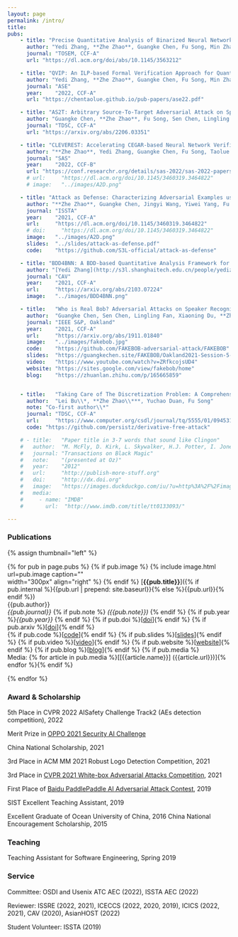```yaml
---
layout: page
permalink: /intro/
title: 
pubs:
    - title: "Precise Quantitative Analysis of Binarized Neural Networks: A BDD-based Approach"
      author: "Yedi Zhang, **Zhe Zhao**, Guangke Chen, Fu Song, Min Zhang, Taolue Chen"
      journal: "TOSEM, CCF-A"
      url: "https://dl.acm.org/doi/abs/10.1145/3563212"

    - title: "QVIP: An ILP-based Formal Verification Approach for Quantized Neural Networks"
      author: "Yedi Zhang, **Zhe Zhao**, Guangke Chen, Fu Song, Min Zhang, Taolue Chen, Jun Sun"
      journal: "ASE"
      year:    "2022, CCF-A"
      url: "https://chentaolue.github.io/pub-papers/ase22.pdf"

    - title: "AS2T: Arbitrary Source-To-Target Adversarial Attack on Speaker Recognition Systems"
      author: "Guangke Chen, **Zhe Zhao**, Fu Song, Sen Chen, Lingling Fan, Yang Liu"
      journal: "TDSC, CCF-A"
      url: "https://arxiv.org/abs/2206.03351"

    - title: "CLEVEREST: Accelerating CEGAR-based Neural Network Verification via Adversarial Attacks"
      author: "**Zhe Zhao**, Yedi Zhang, Guangke Chen, Fu Song, Taolue Chen and Jiaxiang Liu"
      journal: "SAS"
      year:    "2022, CCF-B"
      url: "https://conf.researchr.org/details/sas-2022/sas-2022-papers/13/CLEVEREST-Accelerating-CEGAR-based-Neural-Network-Verification-via-Adversarial-Attac"
      # url:     "https://dl.acm.org/doi/10.1145/3460319.3464822"
      # image:   "../images/A2D.png"

    - title: "Attack as Defense: Characterizing Adversarial Examples using Robustness"
      author: "**Zhe Zhao**, Guangke Chen, Jingyi Wang, Yiwei Yang, Fu Song, Jun Sun"
      journal: "ISSTA"
      year:    "2021, CCF-A"
      url:     "https://dl.acm.org/doi/10.1145/3460319.3464822"
      # doi:     "https://dl.acm.org/doi/10.1145/3460319.3464822"
      image:   "../images/A2D.png"
      slides:  "../slides/attack-as-defense.pdf"
      code:    "https://github.com/S3L-official/attack-as-defense"

    - title: "BDD4BNN: A BDD-based Quantitative Analysis Framework for Binarized Neural Networks"
      author: "[Yedi Zhang](http://s3l.shanghaitech.edu.cn/people/yedizhang/), **Zhe Zhao**, Guangke Chen, Fu Song, Taolue Chen"
      journal: "CAV"
      year:    "2021, CCF-A"
      url:     "https://arxiv.org/abs/2103.07224"
      image:   "../images/BDD4BNN.png"

    - title:   "Who is Real Bob? Adversarial Attacks on Speaker Recognition Systems"
      author:  "Guangke Chen, Sen Chen, Lingling Fan, Xiaoning Du, **Zhe Zhao**, Fu Song, Yang Liu"
      journal: "IEEE S&P, Oakland"
      year:    "2021, CCF-A"
      url:     "https://arxiv.org/abs/1911.01840"
      image:   "../images/fakebob.jpg"
      code:    "https://github.com/FAKEBOB-adversarial-attack/FAKEBOB"
      slides:  "https://guangkechen.site/FAKEBOB/Oakland2021-Session-5-GuangkeChen-WhoisRealBob.pdf"
      video:   "https://www.youtube.com/watch?v=ZRfkcojsUD4"
      website: "https://sites.google.com/view/fakebob/home"
      blog:    "https://zhuanlan.zhihu.com/p/165665859"


    - title:   "Taking Care of The Discretization Problem: A Comprehensive Study of the Discretization Problem and A Black-Box Adversarial Attack in Discrete Integer Domain"
      author:  "Lei Bu\\*, **Zhe Zhao\\***, Yuchao Duan, Fu Song"
      note: "Co-first author\\*"
      journal: "TDSC, CCF-A"
      url:     "https://www.computer.org/csdl/journal/tq/5555/01/09453106/1ulCF8QBphC"
      code: "https://github.com/persistz/derivative-free-attack"

    # - title:   "Paper title in 3-7 words that sound like Clingon"
    #   author:  "M. McFly, D. Kirk, L. Skywalker, H.J. Potter, I. Jones, H. Houdini"
    #   journal: "Transactions on Black Magic"
    #   note:    "(presented at Oz)"
    #   year:    "2012"
    #   url:     "http://publish-more-stuff.org"
    #   doi:     "http://dx.doi.org"
    #   image:   "https://images.duckduckgo.com/iu/?u=http%3A%2F%2Fimages.moviepostershop.com%2Fthe-matrix-movie-poster-1999-1020518087.jpg&f=1"
    #   media:
    #     - name: "IMDB"
    #       url:  "http://www.imdb.com/title/tt0133093/"

---
```


### Publications

{% assign thumbnail="left" %}

{% for pub in page.pubs %}
{% if pub.image %}
{% include image.html url=pub.image caption=""  
width="300px" align="right" %}
{% endif %}
[**{{pub.title}}**]({% if pub.internal %}{{pub.url | prepend: site.baseurl}}{% else %}{{pub.url}}{% endif %})<br />
{{pub.author}}<br />
*{{pub.journal}}*
{% if pub.note %} *({{pub.note}})* {% endif %} {% if pub.year %}*{{pub.year}}* {% endif %} {% if pub.doi %}[[doi]({{pub.doi}})]{% endif %} {% if pub.arxiv %}[[doi]({{pub.arxiv}})]{% endif %} <br /> {% if pub.code %}[[code]({{pub.code}})]{% endif %} {% if pub.slides %}[[slides]({{pub.slides}})]{% endif %} {% if pub.video %}[[video]({{pub.video}})]{% endif %} {% if pub.website %}[[website]({{pub.website}})]{% endif %} {% if pub.blog %}[[blog]({{pub.blog}})]{% endif %}
{% if pub.media %}<br />Media: {% for article in pub.media %}[[{{article.name}}]
({{article.url}})]{% endfor %}{% endif %}

{% endfor %}

### Award & Scholarship

5th Place in CVPR 2022 AISafety Challenge Track2 (AEs detection competition), 2022

Merit Prize in <a href="https://security.oppo.com/challenge/home.html">OPPO 2021 Security AI Challenge</a>

China National Scholarship, 2021

3rd Place in ACM MM 2021 Robust Logo Detection Competition, 2021 

3rd Place in <a href="https://aisecure-workshop.github.io/amlcvpr2021/">CVPR 2021 White-box Adversarial Attacks Competition</a>, 2021 

First Place of <a href="https://aistudio.baidu.com/aistudio/competition/detail/15">Baidu PaddlePaddle AI Adversarial Attack Contest</a>, 2019

SIST Excellent Teaching Assistant, 2019

Excellent Graduate of Ocean University of China, 2016
China National Encouragement Scholarship, 2015

### Teaching
Teaching Assistant for Software Engineering, Spring 2019

### Service
Committee: OSDI and Usenix ATC AEC (2022), ISSTA AEC (2022)

Reviewer: ISSRE (2022, 2021), ICECCS (2022, 2020, 2019), ICICS (2022, 2021), CAV (2020), AsianHOST (2022)

Student Volunteer: ISSTA (2019)